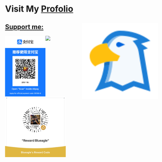 <h1>Visit My <a href="https://www.buymeacoffee.com/blueagler">Profolio</h1><img height="250" src="./assets/logo.svg" align="right"/>
<h2>Support me: </h2>
<img align="left" src="./assets/alipay_reward_code.JPG" height="200"/>
<img align="left" src="./assets/wechat_reward_code.JPG" height="200"/>
<a align="left" href="https://www.buymeacoffee.com/blueagler"><img src="https://cdn.buymeacoffee.com/buttons/v2/default-yellow.png" height="50"/></a>
